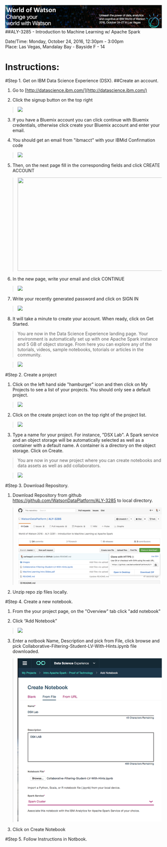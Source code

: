 <img src="https://github.com/WatsonDataPlatform/ALY-3285/blob/master/images/logo.png">
##ALY-3285 - Introduction to Machine Learning w/ Apache Spark

Date/Time: Monday, October 24, 2016, 12:30pm - 3:00pm<br>
Place: Las Vegas, Mandalay Bay - Bayside F - 14

# Instructions:

#Step 1. Get on IBM Data Science Experience (DSX).
##Create an account.

1.  Go to [http://datascience.ibm.com/](http://datascience.ibm.com/)

2.  Click the signup button on the top right

 > <img src="https://github.com/ibmdataworks/datafirst/raw/master/datascientist/media/DSX Sign On.png">

3. If you have a Bluemix account you can click continue with Bluemix credentials, otherwise click create your Bluemix account and enter your email.

4. You should get an email from "ibmacct" with your IBMid Confirmation code

 >  <img src="https://github.com/IBMDataScience/wow-lab-to-production/blob/master/images/confirmation-code.png?raw=true"/>

5. Then, on the next page fill in the corresponding fields and click CREATE ACCOUNT

 > <img src="https://github.com/ibmdataworks/datafirst/blob/master/appdeveloper/media/image3.png?raw=true" width="624" height="300" />

6. In the new page, write your email and click CONTINUE

 >  <img src="https://github.com/IBMDataScience/wow-lab-to-production/blob/master/images/enter-email.png?raw=true"/>

7. Write your recently generated password and click on SIGN IN

 >  <img src="https://github.com/IBMDataScience/wow-lab-to-production/blob/master/images/enter-password.png?raw=true"/>

8. It will take a minute to create your account. When ready, click on Get Started.

 > You are now in the Data Science Experience landing page. Your environment is automatically set up with one Apache Spark instance and 5 GB of object storage. From here you can explore any of the tutorials, videos, sample notebooks, totorials or articles in the community.

>  <img src="https://github.com/IBMDataScience/wow-lab-to-production/blob/master/images/landing.png?raw=true"/>

#Step 2. Create a project

1. Click on the left hand side "hamburger" icon and then click on My Projects to see a list of your projects. You should only see a default project.

 >  <img src="https://github.com/IBMDataScience/wow-lab-to-production/blob/master/images/my-projects.png?raw=true"/>

2. Click on the create project icon on the top right of the project list.

 >  <img src="https://github.com/IBMDataScience/wow-lab-to-production/blob/master/images/create-new-project.png?raw=true"/>

3. Type a name for your project. For instance, "DSX Lab". A Spark service and an object storage will be automatically selected as well as a container with a default name. A container is a directory on the object storage. Click on Create.

 > You are now in your new project where you can create notebooks and data assets as well as add collaborators.

 >  <img src="https://github.com/IBMDataScience/wow-lab-to-production/blob/master/images/create-project.png?raw=true" width="512"/>

#Step 3. Download Repository.

 1. Download Repository from github https://github.com/WatsonDataPlatform/ALY-3285 to local directory.
 
 >  <img src="https://github.com/WatsonDataPlatform/ALY-3285/blob/master/images/Zip2.png"/>
 
 2. Unzip repo zip files locally.

#Step 4. Create a new notebook.

 1.  From the your project page, on the "Overview" tab click "add notebook"

 2.  Click “Add Notebook” 
 
 >  <img src="https://github.com/IBMDataScience/WOW2016/blob/master/images/NewNotebook.png"/>
 
 3. Enter a notbook Name, Description and pick from File, click browse and pick Collaborative-Filtering-Student-LV-With-Hints.ipynb file downloaded. 

 >  <img src="https://github.com/WatsonDataPlatform/ALY-3285/blob/master/images/NBFF2.png" width="512"/>

 3. Click on Create Notebook

#Step 5. Follow Instructions in Notbook.
